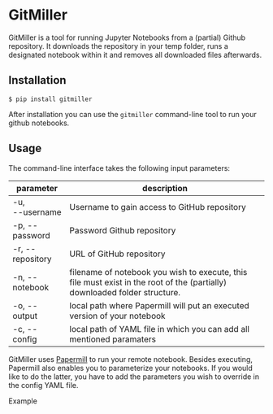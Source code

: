 
# GitMiller

GitMiller is a tool for running Jupyter Notebooks from a (partial) Github repository. It downloads the repository in your temp folder, runs a designated notebook within it and removes all downloaded files afterwards.

## Installation

`$ pip install gitmiller`

After installation you can use the `gitmiller` command-line tool to run your github notebooks.

## Usage

The command-line interface takes the following input parameters:

| parameter | description |
| --- | --- |
| -u,<br />--username | Username to gain access to GitHub repository |
| -p, --password | Password Github repository |
| -r, --repository | URL of GitHub repository |
| -n, --notebook | filename of notebook you wish to execute, this file must exist in the root of the (partially) downloaded folder structure.|
| -o, --output | local path where Papermill will put an executed version of your notebook |
| -c, --config | local path of YAML file in which you can add all mentioned paramaters |

GitMiller uses [Papermill](https://github.com/nteract/papermill) to run your remote notebook. Besides executing, Papermill also enables you to parameterize your notebooks. If you would like to do the latter, you have to add the parameters you wish to override in the config YAML file.

Example
